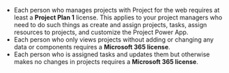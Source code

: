 
- Each person who manages projects with Project for the web requires at least a **Project Plan 1** license. This applies to your project managers who need to do such things as create and assign projects, tasks, assign resources to projects, and customize the Project Power App.
- Each person who only views projects without adding or changing any data or components requires a **Microsoft 365 license**.
- Each person who is assigned tasks and updates them but otherwise makes no changes in projects requires a **Microsoft 365 license**.
